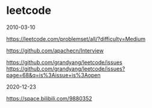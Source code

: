 # leetcode

2010-03-10

<https://leetcode.com/problemset/all/?difficulty=Medium>

<https://github.com/apachecn/Interview>

https://github.com/grandyang/leetcode/issues
https://github.com/grandyang/leetcode/issues?page=68&q=is%3Aissue+is%3Aopen

2020-12-23

https://space.bilibili.com/9880352
